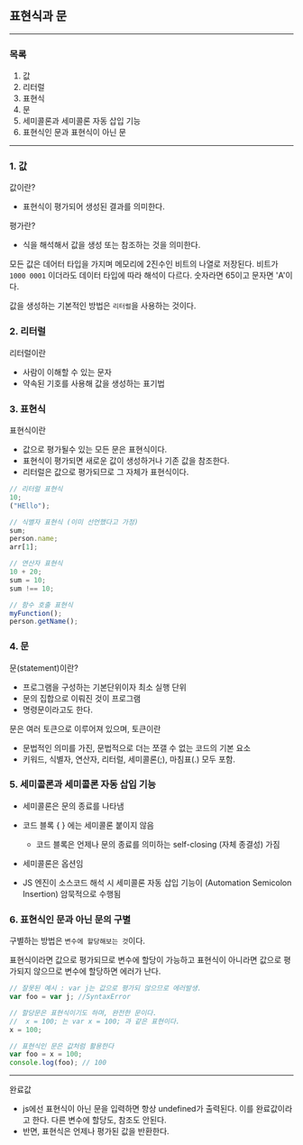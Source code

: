 ## 표현식과 문

---

### 목록

1. 값
2. 리터럴
3. 표현식
4. 문
5. 세미콜론과 세미콜론 자동 삽입 기능
6. 표현식인 문과 표현식이 아닌 문

---

### **1. 값**

값이란?

- 표현식이 평가되어 생성된 결과를 의미한다.

평가란?

- 식을 해석해서 값을 생성 또는 참조하는 것을 의미한다.

모든 값은 데어터 타입을 가지며 메모리에 2진수인 비트의 나열로 저장된다.
비트가 `1000 0001` 이더라도 데이터 타입에 따라 해석이 다르다. 숫자라면 65이고 문자면 'A'이다.

값을 생성하는 기본적인 방법은 `리터럴`을 사용하는 것이다.

### **2. 리터럴**

리터럴이란

- 사람이 이해할 수 있는 문자
- 약속된 기호를 사용해 값을 생성하는 표기법

### **3. 표현식**

표현식이란

- 값으로 평가될수 있는 모든 문은 표현식이다.
- 표현식이 평가되면 새로운 값이 생성하거나 기존 값을 참조한다.
- 리터럴은 값으로 평가되므로 그 자체가 표현식이다.

```js
// 리터럴 표현식
10;
("HEllo");

// 식별자 표현식 (이미 선언했다고 가정)
sum;
person.name;
arr[1];

// 연산자 표현식
10 + 20;
sum = 10;
sum !== 10;

// 함수 호출 표현식
myFunction();
person.getName();
```

### **4. 문**

문(statement)이란?

- 프로그램을 구성하는 기본단위이자 최소 실행 단위
- 문의 집합으로 이뤄진 것이 프로그램
- 명령문이라고도 한다.

문은 여러 토큰으로 이루어져 있으며, 토큰이란

- 문법적인 의미를 가진, 문법적으로 더는 쪼갤 수 없는 코드의 기본 요소
- 키워드, 식별자, 연산자, 리터럴, 세미콜론(;), 마침표(.) 모두 포함.

### **5. 세미콜론과 세미콜론 자동 삽입 기능**

- 세미콜론은 문의 종료를 나타냄

- 코드 블록 { } 에는 세미콜론 붙이지 않음

  - 코드 블록은 언제나 문의 종료를 의미하는 self-closing (자체 종결성) 가짐

- 세미콜론은 옵션임

- JS 엔진이 소스코드 해석 시 세미콜론 자동 삽입 기능이 (Automation Semicolon Insertion) 암묵적으로 수행됨

### **6. 표현식인 문과 아닌 문의 구별**

구별하는 방법은 `변수에 할당해보는 것`이다.

표현식이라면 값으로 평가되므로 변수에 할당이 가능하고 표현식이 아니라면 값으로 평가되지 않으므로 변수에 할당하면 에러가 난다.

```js
// 잘못된 예시 : var j는 값으로 평가되 않으므로 에러발생.
var foo = var j; //SyntaxError

// 할당문은 표현식이기도 하며, 완전한 문이다.
//  x = 100; 는 var x = 100; 과 같은 표현이다.
x = 100;

// 표현식인 문은 값처럼 활용한다
var foo = x = 100;
console.log(foo); // 100
```

---

완료값

- js에선 표현식이 아닌 문을 입력하면 항상 undefined가 출력된다. 이를 완료값이라고 한다. 다른 변수에 할당도, 참조도 안된다.
- 반면, 표현식은 언제나 평가된 값을 반환한다.
